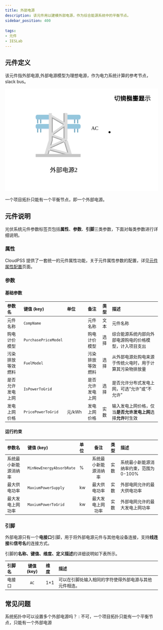 ```yaml
---
title: 外部电源
description: 该元件用以建模外部电源，作为综合能源系统中的平衡节点。
sidebar_position: 400

tags: 
- 元件
- IESLab
---
```


## 元件定义

 该元件指外部电源,外部电源模型为理想电源，作为电力系统计算的参考节点，slack bus。

![外部电源](./IES-Generator-6Power.svg )


 一个项目拓扑只能有一个平衡节点，即一个外部电源。



## 元件说明

光伏系统元件参数标签页包括**属性**、**参数**、**引脚**三类参数，下面对每类参数进行详细说明。

### 属性

CloudPSS 提供了一套统一的元件属性功能，关于元件属性参数的配置，详见[元件属性配置](/docs/docs/software/xstudio/simstudio/basic/moduleEncapsulation/index.md)页面。

### 参数

#### 基础参数

| 参数名 | 键值 (key) | 单位 | 备注 | 类型 | 描述 |
| :--- | :--- | :--- | :--: | :--- | :--- |
| 元件名称 | `CompName` |  | 元件名称 | 文本 | 元件名称 |
| 购电计价模型 | `PurchasePriceModel` |  | 购电计价模型 | 选择 | 综合能源系统内部向外部电源购电的价格模型，计入项目支出 |
| 污染排放等效燃料 | `FuelModel` |  | 污染排放等效燃料 | 选择 | 从外部电源处购电来源于传统火电时，用于计算其污染物排放量 |
| 是否允许发电上网 | `IsPowerToGrid` |  | 是否允许发电上网 | 选择 | 是否允许分布式发电上网，可选“允许”或“不允许” |
| 发电上网价格 | `PricePowerToGrid` | 元/kWh | 发电上网价格 | 实数 | 输入发电上网价格，仅当**是否允许发电上网**选择**允许**时生效 |


#### 运行约束

| 参数名 | 键值 (key) | 单位 | 备注 | 类型 | 描述 |
| :--- | :--- | :--- | :--: | :--- | :--- |
| 系统最小新能源消纳率 | `MinNewEnergyAbsorbRate` | % | 系统最小新能源消纳率 | 实数 | 系统最小新能源消纳率约束，范围为0-100% | 
| 最大供电功率 | `MaxiumPowerSupply` | kw | 最大供电功率 | 实数 | 外部电网允许的最大供电功率 |
| 最大发电上网功率 | `MaxiumPowerToGrid` | kw | 最大发电上网功率 | 实数 | 外部电网允许的最大发电上网功率 |

### 引脚

外部电源只有一个**电接口**引脚，用于将外部电源元件与其他电设备连接，支持**线连接**和**信号名**的连接方式。

引脚的**名称、键值、维度、定义描述**的详细说明如下表所示。

| 引脚名 | 键值 (key)  | 维度 | 描述 |
| :--- | :--: | :--- | :--- |
| 电接口 | `AC` | 1×1 | 可以在引脚处输入相同的字符使得外部电源与其他元件相连。|


## 常见问题

系统拓扑中可以设置多个外部电源吗？
:    不可，一个项目拓扑只能有一个平衡节点，只能有一个外部电源
